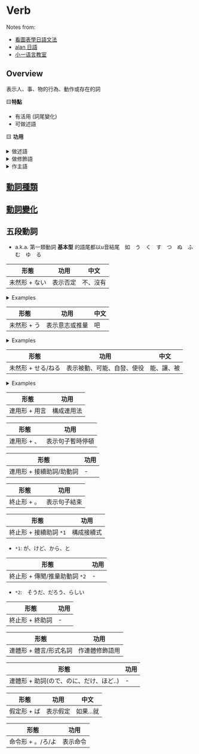 # Verb

Notes from:

- [看圖表學日語文法](https://www.books.com.tw/products/0010881639)
- [alan 日語](https://youtu.be/bxOD6nLH8rY)
- [小一语言教室](https://youtu.be/rMQuYBBuqrM)

## Overview

表示人、事、物的行為、動作或存在的詞

:yellow_square:**特點**

- 有活用 (詞尾變化)
- 可做述語

:yellow_square: **功用**

<details><summary markdown="span">做述語</summary>

**ははかおとうとを`しかる`**

Eng: "Mother scolds (her) younger brother."

| Word | Romaji | Role | Meaning |
| --- | --- | --- | --- |
| はは | ha-ha | Subject | mother |
| かおとうと | ka-o-to-u-to | Object | younger brother |
| を | wo | Particle | marks the object of the sentence |
| しかる | shi-ka-ru | Predicate | present tense of the verb しかる (shi-ka-ru, "to scold") |

</summary></details>


<details><summary markdown="span">做修飾語</summary>

**わたしは`泣く`子がきらい**

Eng: "I dislike children who cry."

| Word | Romaji | Role | Meaning |
| --- | --- | --- | --- |
| わたし | wa-ta-shi | Subject | I |
| は | wa | Particle | marks the subject of the sentence |
| 泣く子 | na-ku-ko | Object | children who cry |
| が | ga | Particle | marks the object of the sentence |
| きらい | ki-ra-i | Predicate | negative adjective meaning "to dislike" |

</summary></details>

<details><summary markdown="span">作主語</summary>

**`負ける`が勝ち**

Eng: "Sometimes, to lose is to win."

| Word | Romaji | Role | Meaning |
| --- | --- | --- | --- |
| 負ける | ma-ke-ru | Predicate | present tense of the verb 負ける (ma-ke-ru, "to lose") |
| が | ga | Particle | indicates contrast |
| 勝ち | ka-chi | Predicate | noun meaning "victory" |


</summary></details>


## [動詞種類](verb_types.md)

## [動詞變化](verb_variations.md)


## 五段動詞

- a.k.a. 第一類動詞 **基本型** 的語尾都以u音結尾　如　う　く　す　つ　ぬ　ふ　む　ゆ　る

|形態|功用|中文|
|--|--|--|
|未然形 + ない|表示否定|不、沒有|

<details><summary markdown="span">Examples</summary>

**私は`書かない`**

Eng: "I don't write."

| Word | Romaji | Role | Meaning |
| --- | --- | --- | --- |
| 私は | wa-ta-shi-wa | Subject | I |
| 書かない | ka-ka-na-i | Predicate | negative present tense of the verb 書く (ka-ku, "to write") |

</summary></details>


|形態|功用|中文|
|--|--|--|
|未然形 + う|表示意志或推量|吧|

<details><summary markdown="span">Examples</summary>

**字を`書こう`**

Eng: "Let's write characters/letters."

| Word | Romaji | Role | Meaning |
| --- | --- | --- | --- |
| 字を | ji-o | Object | characters/letters |
| 書こう | ka-kou | Predicate | volitional form of the verb 書く (ka-ku, "to write") indicating a suggestion to do something |

</summary></details>

|形態|功用|中文|
|--|--|--|
|未然形 + せる/ねる|表示被動、可能、自發、使役|能、讓、被|

<details><summary markdown="span">Examples</summary>

**妹を`泣かせる`**

Eng: "Make my younger sister cry."

| Word | Romaji | Role | Meaning |
| --- | --- | --- | --- |
| 妹を | i-mou-to-o | Object | younger sister |
| 泣かせる | na-ka-se-ru | Predicate | causative form of the verb 泣く (na-ku, "to cry") indicating an action to make someone cry |

**駅まで五分もあれば`行かれる`**

Eng: "If there are even five extra minutes, you can go to the station."

| Word | Romaji | Role | Meaning |
| --- | --- | --- | --- |
| 駅まで | e-ki-ma-de | Object | to the station |
| 五分も | go-fun-mo | Adverb | even five minutes |
| あれば | a-re-ba | Conjunction | if |
| 行かれる | i-ka-reru | Predicate | potential passive form of the verb 行く (i-ku, "to go") indicating the ability to go |

</summary></details>


|形態|功用|
|--|--|
|連用形 + 用言|構成連用法|

|形態|功用|
|--|--|
|連用形 + 、|表示句子暫時停頓|

|形態|功用|
|--|--|
|連用形 + 接續助詞/助動詞|-|

|形態|功用|
|--|--|
|終止形 + 。|表示句子結束|

|形態|功用|
|--|--|
|終止形 + 接續助詞 `*1`|構成接續式|

- `*1`: が、けど、から、と

|形態|功用|
|--|--|
|終止形 + 傳聞/推量助動詞 `*2`|-|

- `*2`:　そうだ、だろう、らしい

|形態|功用|
|--|--|
|終止形 + 終助詞|-|


|形態|功用|
|--|--|
|連體形 + 體言/形式名詞|作連體修飾語用|

|形態|功用|
|--|--|
|連體形 + 助詞(ので、のに、だけ、ほど..)|-|

|形態|功用|中文|
|--|--|--|
|假定形 + ば|表示假定|如果...就|

|形態|功用|
|--|--|
|命令形 + 。/ろ/よ|表示命令|